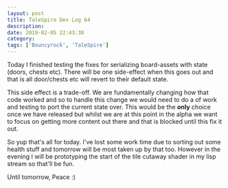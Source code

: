 ```yaml
---
layout: post
title: TaleSpire Dev Log 64
description:
date: 2019-02-05 22:43:30
category:
tags: ['Bouncyrock', 'TaleSpire']
---
```


Today I finished testing the fixes for serializing board-assets with state (doors, chests etc). There will be one side-effect when this goes out and that is all door/chests etc will revert to their default state.

This side effect is a trade-off. We are fundamentally changing how that code worked and so to handle this change we would need to do a of work and testing to port the current state over. This would be the **only** choice once we have released but whilst we are at this point in the alpha we want to focus on getting more content out there and that is blocked until this fix it out.

So yup that's all for today. I've lost some work time due to sorting out some health stuff and tomorrow will be most taken up by that too. However in the evening I will be prototyping the start of the tile cutaway shader in my lisp stream so that'll be fun.

Until tomorrow,
Peace :)
